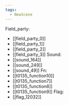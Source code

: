 ```yaml
---
tags:
  - NewScene
---
```

Field_party:
- [[field_party_0]]
- [[field_party_1]]
- [[field_party_2]]
- [[field_party_3]]
Sound:
- [[sound_164]]
- [[sound_249]]
- [[sound_49]]
Fn:
- [[t0135_function10]]
- [[t0135_function7]]
- [[t0135_function8]]
- [[t0135_function9]]
Flag:
- [[flag_12032]]

